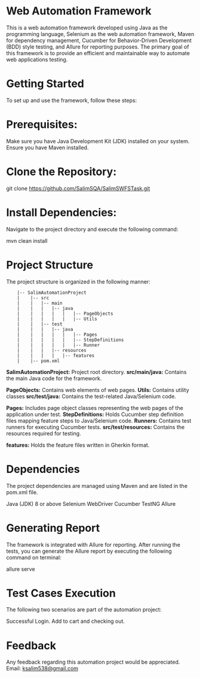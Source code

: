 # Web Automation Framework
This is a web automation framework developed using Java as the programming language, Selenium as the web automation framework, Maven for dependency management, Cucumber for Behavior-Driven Development (BDD) style testing, and Allure for reporting purposes. The primary goal of this framework is to provide an efficient and maintainable way to automate web applications testing.

# Getting Started
To set up and use the framework, follow these steps:

# Prerequisites:

Make sure you have Java Development Kit (JDK) installed on your system.
Ensure you have Maven installed.

# Clone the Repository:

git clone https://github.com/SalimSQA/SalimSWFSTask.git

# Install Dependencies: 

Navigate to the project directory and execute the following command:

mvn clean install

# Project Structure
The project structure is organized in the following manner:

        |-- SalimAutomationProject
        |    |-- src
        |    |   |-- main
        |    |   |   |-- java
        |    |   |   |   |   |-- PageObjects
        |    |   |   |   |   |-- Utils
        |    |   |-- test
        |    |   |   |-- java
        |    |   |   |   |   |-- Pages
        |    |   |   |   |   |-- StepDefinitions
        |    |   |   |   |   |-- Runner
        |    |   |   |-- resources
        |    |   |   |   |-- features
        |    |-- pom.xml
        
**SalimAutomationProject:** Project root directory. 
**src/main/java:** Contains the main Java code for the framework.

**PageObjects:** Contains web elements of web pages.
**Utils:** Contains utility classes
**src/test/java:** Contains the test-related Java/Selenium code.

**Pages:** Includes page object classes representing the web pages of the application under test.
**StepDefinitions:** Holds Cucumber step definition files mapping feature steps to Java/Selenium code.
**Runners:** Contains test runners for executing Cucumber tests.
**src/test/resources:** Contains the resources required for testing.

**features:** Holds the feature files written in Gherkin format.

# Dependencies
The project dependencies are managed using Maven and are listed in the pom.xml file.

Java (JDK) 8 or above
Selenium WebDriver
Cucumber
TestNG
Allure

# Generating Report
The framework is integrated with Allure for reporting. After running the tests, you can generate the Allure report by executing the following command on terminal:

allure serve

# Test Cases Execution
The following two scenarios are part of the automation project:

Successful Login.
Add to cart and checking out.

# Feedback
Any feedback regarding this automation project would be appreciated. Email: ksalim538@gmail.com
